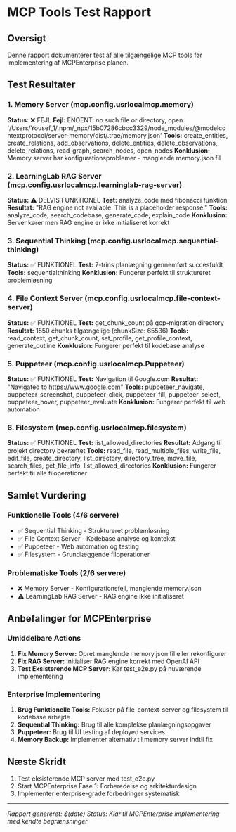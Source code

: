 # MCP Tools Test Rapport

## Oversigt
Denne rapport dokumenterer test af alle tilgængelige MCP tools før implementering af MCPEnterprise planen.

## Test Resultater

### 1. Memory Server (mcp.config.usrlocalmcp.memory)
**Status:** ❌ FEJL
**Fejl:** ENOENT: no such file or directory, open '/Users/Yousef_1/.npm/_npx/15b07286cbcc3329/node_modules/@modelcontextprotocol/server-memory/dist/.trae/memory.json'
**Tools:** create_entities, create_relations, add_observations, delete_entities, delete_observations, delete_relations, read_graph, search_nodes, open_nodes
**Konklusion:** Memory server har konfigurationsproblemer - manglende memory.json fil

### 2. LearningLab RAG Server (mcp.config.usrlocalmcp.learninglab-rag-server)
**Status:** ⚠️ DELVIS FUNKTIONEL
**Test:** analyze_code med fibonacci funktion
**Resultat:** "RAG engine not available. This is a placeholder response."
**Tools:** analyze_code, search_codebase, generate_code, explain_code
**Konklusion:** Server kører men RAG engine er ikke initialiseret korrekt

### 3. Sequential Thinking (mcp.config.usrlocalmcp.sequential-thinking)
**Status:** ✅ FUNKTIONEL
**Test:** 7-trins planlægning gennemført succesfuldt
**Tools:** sequentialthinking
**Konklusion:** Fungerer perfekt til struktureret problemløsning

### 4. File Context Server (mcp.config.usrlocalmcp.file-context-server)
**Status:** ✅ FUNKTIONEL
**Test:** get_chunk_count på gcp-migration directory
**Resultat:** 1550 chunks tilgængelige (chunkSize: 65536)
**Tools:** read_context, get_chunk_count, set_profile, get_profile_context, generate_outline
**Konklusion:** Fungerer perfekt til kodebase analyse

### 5. Puppeteer (mcp.config.usrlocalmcp.Puppeteer)
**Status:** ✅ FUNKTIONEL
**Test:** Navigation til Google.com
**Resultat:** "Navigated to https://www.google.com"
**Tools:** puppeteer_navigate, puppeteer_screenshot, puppeteer_click, puppeteer_fill, puppeteer_select, puppeteer_hover, puppeteer_evaluate
**Konklusion:** Fungerer perfekt til web automation

### 6. Filesystem (mcp.config.usrlocalmcp.filesystem)
**Status:** ✅ FUNKTIONEL
**Test:** list_allowed_directories
**Resultat:** Adgang til projekt directory bekræftet
**Tools:** read_file, read_multiple_files, write_file, edit_file, create_directory, list_directory, directory_tree, move_file, search_files, get_file_info, list_allowed_directories
**Konklusion:** Fungerer perfekt til alle filoperationer

## Samlet Vurdering

### Funktionelle Tools (4/6 servere)
- ✅ Sequential Thinking - Struktureret problemløsning
- ✅ File Context Server - Kodebase analyse og kontekst
- ✅ Puppeteer - Web automation og testing
- ✅ Filesystem - Grundlæggende filoperationer

### Problematiske Tools (2/6 servere)
- ❌ Memory Server - Konfigurationsfejl, manglende memory.json
- ⚠️ LearningLab RAG Server - RAG engine ikke initialiseret

## Anbefalinger for MCPEnterprise

### Umiddelbare Actions
1. **Fix Memory Server:** Opret manglende memory.json fil eller rekonfigurer
2. **Fix RAG Server:** Initialiser RAG engine korrekt med OpenAI API
3. **Test Eksisterende MCP Server:** Kør test_e2e.py på nuværende implementering

### Enterprise Implementering
1. **Brug Funktionelle Tools:** Fokuser på file-context-server og filesystem til kodebase arbejde
2. **Sequential Thinking:** Brug til alle komplekse planlægningsopgaver
3. **Puppeteer:** Brug til UI testing af deployed services
4. **Memory Backup:** Implementer alternativ til memory server indtil fix

## Næste Skridt
1. Test eksisterende MCP server med test_e2e.py
2. Start MCPEnterprise Fase 1: Forberedelse og arkitekturdesign
3. Implementer enterprise-grade forbedringer systematisk

---
*Rapport genereret: $(date)*
*Status: Klar til MCPEnterprise implementering med kendte begrænsninger*